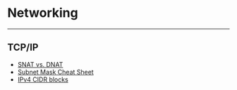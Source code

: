 # Networking

----------

## TCP/IP ##

- [SNAT vs. DNAT](http://www.commercialventvac.com/finao/DNATs-and-SNATs.html)
- [Subnet Mask Cheat Sheet](https://www.aelius.com/njh/subnet_sheet.html)
- [IPv4 CIDR blocks](https://en.wikipedia.org/wiki/Classless_Inter-Domain_Routing#IPv4_CIDR_blocks)
